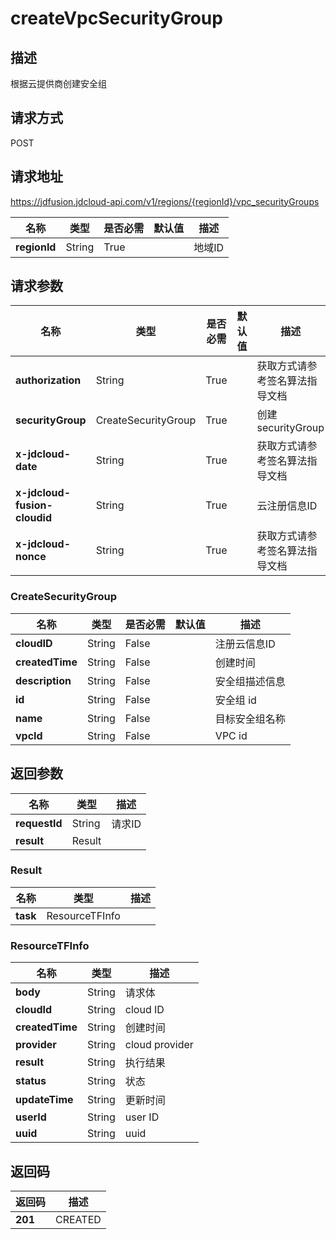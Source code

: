 # createVpcSecurityGroup


## 描述
根据云提供商创建安全组

## 请求方式
POST

## 请求地址
https://jdfusion.jdcloud-api.com/v1/regions/{regionId}/vpc_securityGroups

|名称|类型|是否必需|默认值|描述|
|---|---|---|---|---|
|**regionId**|String|True| |地域ID|

## 请求参数
|名称|类型|是否必需|默认值|描述|
|---|---|---|---|---|
|**authorization**|String|True| |获取方式请参考签名算法指导文档|
|**securityGroup**|CreateSecurityGroup|True| |创建securityGroup|
|**x-jdcloud-date**|String|True| |获取方式请参考签名算法指导文档|
|**x-jdcloud-fusion-cloudid**|String|True| |云注册信息ID|
|**x-jdcloud-nonce**|String|True| |获取方式请参考签名算法指导文档|

### CreateSecurityGroup
|名称|类型|是否必需|默认值|描述|
|---|---|---|---|---|
|**cloudID**|String|False| |注册云信息ID|
|**createdTime**|String|False| |创建时间|
|**description**|String|False| |安全组描述信息|
|**id**|String|False| |安全组 id|
|**name**|String|False| |目标安全组名称|
|**vpcId**|String|False| |VPC id|

## 返回参数
|名称|类型|描述|
|---|---|---|
|**requestId**|String|请求ID|
|**result**|Result| |

### Result
|名称|类型|描述|
|---|---|---|
|**task**|ResourceTFInfo| |
### ResourceTFInfo
|名称|类型|描述|
|---|---|---|
|**body**|String|请求体|
|**cloudId**|String|cloud ID|
|**createdTime**|String|创建时间|
|**provider**|String|cloud provider|
|**result**|String|执行结果|
|**status**|String|状态|
|**updateTime**|String|更新时间|
|**userId**|String|user ID|
|**uuid**|String|uuid|

## 返回码
|返回码|描述|
|---|---|
|**201**|CREATED|
